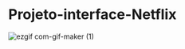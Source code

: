 # Projeto-interface-Netflix

![ezgif com-gif-maker (1)](https://user-images.githubusercontent.com/76717284/115981634-7f414600-a56b-11eb-9768-014c70d2c9b7.gif)
